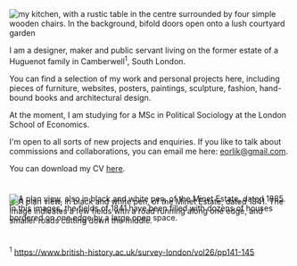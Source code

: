<img alt="my kitchen, with a rustic table in the centre surrounded by four simple wooden chairs. In the background, bifold doors open onto a lush courtyard garden"  class="lazyload" data-src="/assets/img/About/kitchen.png" style="display: block; margin: auto" src="/assets/img/About/kitchen.png"/>

I am a designer, maker and public servant living on the former estate of a Huguenot family in Camberwell<sup>1</sup>, South London. 

You can find a selection of my work and personal projects here, including pieces of furniture, websites, posters, paintings, sculpture, fashion, hand-bound books and architectural design. 

At the moment, I am studying for a MSc in Political Sociology at the London School of Economics.

I'm open to all sorts of new projects and enquiries. If you like to talk about commissions and collaborations, you can email me here: eorlik@gmail.com.

You can download my CV <a href="/assets/edward-orlik-cv-2022.jpg">here</a>.

<img alt="A plan view, in black and white pen, of the Minet Estate, dated 1841. The image indicates a few fields with a road running along one edge, and smaller roads cutting down the middle." style="display: block; margin: 3em auto -4em auto" src="/assets/img/About/Minet1.png"/>


<img alt="A plan view, also in black and white pen, of the Minet Estate, dated 1885. In this images, the fields of 1841 have been filled with dozens of houses bordered on one edge by a large open space." style="display: block; margin: 0 auto 3em auto" src="/assets/img/About/Minet2.png"/>

<sup>1</sup> https://www.british-history.ac.uk/survey-london/vol26/pp141-145
